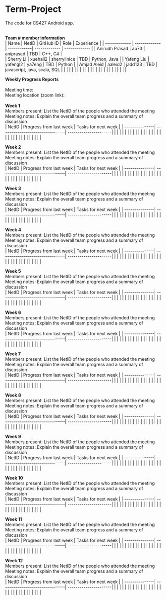 # Term-Project
The code for CS427 Android app. 
<br/>
<br/>

<b>Team # member information</b>
<br/>
| Name          | NetID         | GitHub ID   | Role          | Experience    |
| ------------- | ------------- | ------------| ------------- | ------------- |
| Anirudh Prasad              | ap73              | aniprasad            |  TBD             | C++, C#              |            
| Sherry Li     |  xuehail2             |  sherrylinice           | TBD              | Python, Java              |
| Yafeng Liu              | yafengl2      | ya7eng | TBD             | Python |
| Amjad Aleid              | aaleid2              | jadd123            | TBD              | javascript, java, scala, SQL              |
|               |               |             |               |               |
|               |               |             |               |               |
|               |               |             |               |               |
|               |               |             |               |               |
<br/>


<b>Weekly Progress Reports</b>
</br> 
</br>
Meeting time: 
</br> 
Meeting location (zoom link):
</br> 
</br>
<b>Week 1</b>
</br>
Members present: List the NetID of the people who attended the meeting
</br>
Meeting notes: Explain the overall team progress and a summary of discussion
</br>
| NetID          | Progress from last week         | Tasks for next week   |
| ---------------| --------------------------------| ----------------------|
|                |                                 |                       |
|                |                                 |                       |
|                |                                 |                       |
|                |                                 |                       |
|                |                                 |                       |
|                |                                 |                       |
|                |                                 |                       |
|                |                                 |                       |
</br>


<b>Week 2</b>
</br>
Members present: List the NetID of the people who attended the meeting
</br>
Meeting notes: Explain the overall team progress and a summary of discussion
</br>
| NetID          | Progress from last week         | Tasks for next week   |
| ---------------| --------------------------------| ----------------------|
|                |                                 |                       |
|                |                                 |                       |
|                |                                 |                       |
|                |                                 |                       |
|                |                                 |                       |
|                |                                 |                       |
|                |                                 |                       |
|                |                                 |                       |
</br>


<b>Week 3</b>
</br>
Members present: List the NetID of the people who attended the meeting
</br>
Meeting notes: Explain the overall team progress and a summary of discussion
</br>
| NetID          | Progress from last week         | Tasks for next week   |
| ---------------| --------------------------------| ----------------------|
|                |                                 |                       |
|                |                                 |                       |
|                |                                 |                       |
|                |                                 |                       |
|                |                                 |                       |
|                |                                 |                       |
|                |                                 |                       |
|                |                                 |                       |
</br>


<b>Week 4</b>
</br>
Members present: List the NetID of the people who attended the meeting
</br>
Meeting notes: Explain the overall team progress and a summary of discussion
</br>
| NetID          | Progress from last week         | Tasks for next week   |
| ---------------| --------------------------------| ----------------------|
|                |                                 |                       |
|                |                                 |                       |
|                |                                 |                       |
|                |                                 |                       |
|                |                                 |                       |
|                |                                 |                       |
|                |                                 |                       |
|                |                                 |                       |
</br>


<b>Week 5</b>
</br>
Members present: List the NetID of the people who attended the meeting
</br>
Meeting notes: Explain the overall team progress and a summary of discussion
</br>
| NetID          | Progress from last week         | Tasks for next week   |
| ---------------| --------------------------------| ----------------------|
|                |                                 |                       |
|                |                                 |                       |
|                |                                 |                       |
|                |                                 |                       |
|                |                                 |                       |
|                |                                 |                       |
|                |                                 |                       |
|                |                                 |                       |
</br>


<b>Week 6</b>
</br>
Members present: List the NetID of the people who attended the meeting
</br>
Meeting notes: Explain the overall team progress and a summary of discussion
</br>
| NetID          | Progress from last week         | Tasks for next week   |
| ---------------| --------------------------------| ----------------------|
|                |                                 |                       |
|                |                                 |                       |
|                |                                 |                       |
|                |                                 |                       |
|                |                                 |                       |
|                |                                 |                       |
|                |                                 |                       |
|                |                                 |                       |
</br>


<b>Week 7</b>
</br>
Members present: List the NetID of the people who attended the meeting
</br>
Meeting notes: Explain the overall team progress and a summary of discussion
</br>
| NetID          | Progress from last week         | Tasks for next week   |
| ---------------| --------------------------------| ----------------------|
|                |                                 |                       |
|                |                                 |                       |
|                |                                 |                       |
|                |                                 |                       |
|                |                                 |                       |
|                |                                 |                       |
|                |                                 |                       |
|                |                                 |                       |
</br>


<b>Week 8</b>
</br>
Members present: List the NetID of the people who attended the meeting
</br>
Meeting notes: Explain the overall team progress and a summary of discussion
</br>
| NetID          | Progress from last week         | Tasks for next week   |
| ---------------| --------------------------------| ----------------------|
|                |                                 |                       |
|                |                                 |                       |
|                |                                 |                       |
|                |                                 |                       |
|                |                                 |                       |
|                |                                 |                       |
|                |                                 |                       |
|                |                                 |                       |
</br>


<b>Week 9</b>
</br>
Members present: List the NetID of the people who attended the meeting
</br>
Meeting notes: Explain the overall team progress and a summary of discussion
</br>
| NetID          | Progress from last week         | Tasks for next week   |
| ---------------| --------------------------------| ----------------------|
|                |                                 |                       |
|                |                                 |                       |
|                |                                 |                       |
|                |                                 |                       |
|                |                                 |                       |
|                |                                 |                       |
|                |                                 |                       |
|                |                                 |                       |
</br>


<b>Week 10</b>
</br>
Members present: List the NetID of the people who attended the meeting
</br>
Meeting notes: Explain the overall team progress and a summary of discussion
</br>
| NetID          | Progress from last week         | Tasks for next week   |
| ---------------| --------------------------------| ----------------------|
|                |                                 |                       |
|                |                                 |                       |
|                |                                 |                       |
|                |                                 |                       |
|                |                                 |                       |
|                |                                 |                       |
|                |                                 |                       |
|                |                                 |                       |
</br>


<b>Week 11</b>
</br>
Members present: List the NetID of the people who attended the meeting
</br>
Meeting notes: Explain the overall team progress and a summary of discussion
</br>
| NetID          | Progress from last week         | Tasks for next week   |
| ---------------| --------------------------------| ----------------------|
|                |                                 |                       |
|                |                                 |                       |
|                |                                 |                       |
|                |                                 |                       |
|                |                                 |                       |
|                |                                 |                       |
|                |                                 |                       |
|                |                                 |                       |
</br>


<b>Week 12</b>
</br>
Members present: List the NetID of the people who attended the meeting
</br>
Meeting notes: Explain the overall team progress and a summary of discussion
</br>
| NetID          | Progress from last week         | Tasks for next week   |
| ---------------| --------------------------------| ----------------------|
|                |                                 |                       |
|                |                                 |                       |
|                |                                 |                       |
|                |                                 |                       |
|                |                                 |                       |
|                |                                 |                       |
|                |                                 |                       |
|                |                                 |                       |
</br>
